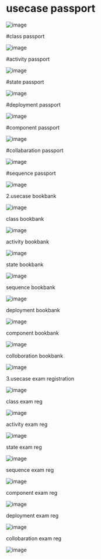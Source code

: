 # usecase passport
![image](https://github.com/Shaiksammera/ooad/assets/112576522/72948640-3950-44aa-9147-89e08513d6bc)

#class passport

![image](https://github.com/Shaiksammera/ooad/assets/112576522/640fd6f8-2de5-4365-99f0-c02c23ea0ccd)

#activity passport

![image](https://github.com/Shaiksammera/ooad/assets/112576522/6c12a33f-e92f-4a8e-9f19-6d55abeee635)

#state passport

![image](https://github.com/Shaiksammera/ooad/assets/112576522/129e2e54-d216-43ae-92c5-11e192795546)

#deployment passport

![image](https://github.com/Shaiksammera/ooad/assets/112576522/3b35e756-4127-4587-9175-ef0e26318e6f)

#component passport

![image](https://github.com/Shaiksammera/ooad/assets/112576522/f40de58d-830b-435c-b236-6785004b7af9)

#collabaration passport

![image](https://github.com/Shaiksammera/ooad/assets/112576522/e2cb39df-6dd3-484c-a624-1430f791b485)

#sequence passport

![image](https://github.com/Shaiksammera/ooad/assets/112576522/8422508c-3cd6-497e-9721-a1ff53a26744)

2.usecase bookbank

![image](https://github.com/Shaiksammera/ooad/assets/112576522/2f72b435-3155-4783-9e49-3785c6604305)

class bookbank

![image](https://github.com/Shaiksammera/ooad/assets/112576522/95b1a733-104c-4f46-87b9-468a653aacae)

activity bookbank

![image](https://github.com/Shaiksammera/ooad/assets/112576522/f0230ef1-1b9c-422c-8b0c-33b7f2e09334)

state bookbank

![image](https://github.com/Shaiksammera/ooad/assets/112576522/cc3c5f86-e4f6-4583-8787-846472da45e2)

sequence bookbank

![image](https://github.com/Shaiksammera/ooad/assets/112576522/c095bcdc-da0b-4c3a-b4fb-2cd7e2ff17cf)

deployment bookbank

![image](https://github.com/Shaiksammera/ooad/assets/112576522/6054c10f-3b34-415e-800f-8584b42cca3d)

component bookbank

![image](https://github.com/Shaiksammera/ooad/assets/112576522/4842a6c8-6701-481f-822a-eb315874ac37)

colloboration bookbank

![image](https://github.com/Shaiksammera/ooad/assets/112576522/3ee1d489-5d21-4143-ba80-37ed8d368ce5)

3.usecase exam registration

![image](https://github.com/Shaiksammera/ooad/assets/112576522/60fda787-b642-44d1-b91a-8b877f0de063)

class exam reg

![image](https://github.com/Shaiksammera/ooad/assets/112576522/269108f3-6e2e-4eea-92f4-54078b570c49)

activity exam reg

![image](https://github.com/Shaiksammera/ooad/assets/112576522/d6eac168-1858-41a1-a6bd-f27f45fde4e5)

state exam reg

![image](https://github.com/Shaiksammera/ooad/assets/112576522/6cb956d9-f8c0-455e-9a52-eb5e72244e09)

sequence exam reg

![image](https://github.com/Shaiksammera/ooad/assets/112576522/3704d5ef-b8c7-45b7-8855-f684bbe3e35e)

component exam reg

![image](https://github.com/Shaiksammera/ooad/assets/112576522/119827ff-5e28-4a1b-95ef-f03dd2e023aa)

deployment exam reg

![image](https://github.com/Shaiksammera/ooad/assets/112576522/bd0b3834-ff10-4702-b0cc-97a9fbb35376)

collobaration exam reg

![image](https://github.com/Shaiksammera/ooad/assets/112576522/f5039e5f-f3f4-40ab-a1ac-850c45fe5ad7)







